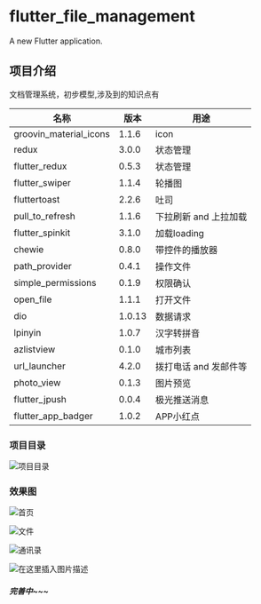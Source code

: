 # flutter_file_management

A new Flutter application.

## 项目介绍

文档管理系统，初步模型,涉及到的知识点有


|名称| 版本 |  用途|
|--|--|--|
| groovin_material_icons | 1.1.6 | icon |
| redux| 3.0.0 | 状态管理 |
| flutter_redux| 0.5.3 | 状态管理|
| flutter_swiper | 1.1.4 | 轮播图 |
| fluttertoast| 2.2.6 | 吐司 |
| pull_to_refresh | 1.1.6 | 下拉刷新 and 上拉加载 |
| flutter_spinkit| 3.1.0 | 加载loading |
| chewie | 0.8.0 | 带控件的播放器 |
| path_provider | 0.4.1 | 操作文件 |
| simple_permissions | 0.1.9 | 权限确认 |
| open_file | 1.1.1 | 打开文件 |
| dio | 1.0.13 | 数据请求 |
| lpinyin| 1.0.7 | 汉字转拼音 |
| azlistview| 0.1.0 | 城市列表 |
| url_launcher| 4.2.0 | 拨打电话 and 发邮件等 |
| photo_view | 0.1.3 | 图片预览 |
| flutter_jpush | 0.0.4 | 极光推送消息 |
| flutter_app_badger | 1.0.2 | APP小红点 |	


### 项目目录
![项目目录](https://img-blog.csdnimg.cn/20190212095942997.png)

### 效果图

![首页](https://img-blog.csdnimg.cn/20190212100248690.png?x-oss-process=image/watermark,type_ZmFuZ3poZW5naGVpdGk,shadow_10,text_aHR0cHM6Ly9ibG9nLmNzZG4ubmV0L3dlaXhpbl8zNjI1MDA2MQ==,size_16,color_FFFFFF,t_70)

![文件](https://img-blog.csdnimg.cn/2019021210034598.png?x-oss-process=image/watermark,type_ZmFuZ3poZW5naGVpdGk,shadow_10,text_aHR0cHM6Ly9ibG9nLmNzZG4ubmV0L3dlaXhpbl8zNjI1MDA2MQ==,size_16,color_FFFFFF,t_70)

![通讯录](https://img-blog.csdnimg.cn/20190212100417864.png?x-oss-process=image/watermark,type_ZmFuZ3poZW5naGVpdGk,shadow_10,text_aHR0cHM6Ly9ibG9nLmNzZG4ubmV0L3dlaXhpbl8zNjI1MDA2MQ==,size_16,color_FFFFFF,t_70)

![在这里插入图片描述](https://img-blog.csdnimg.cn/20190212100447211.png?x-oss-process=image/watermark,type_ZmFuZ3poZW5naGVpdGk,shadow_10,text_aHR0cHM6Ly9ibG9nLmNzZG4ubmV0L3dlaXhpbl8zNjI1MDA2MQ==,size_16,color_FFFFFF,t_70)



##### 完善中~~~

